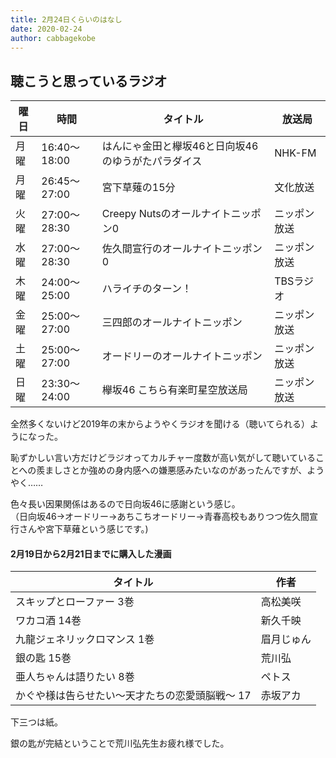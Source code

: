```yaml
---
title: 2月24日くらいのはなし
date: 2020-02-24
author: cabbagekobe
---
```


## 聴こうと思っているラジオ

| 曜日 | 時間         | タイトル                                           | 放送局       |
| ---- | ------------ | -------------------------------------------------- | ------------ |
| 月曜 | 16:40～18:00 | はんにゃ金田と欅坂46と日向坂46のゆうがたパラダイス | NHK-FM       |
| 月曜 | 26:45～27:00 | 宮下草薙の15分                                     | 文化放送     |
| 火曜 | 27:00～28:30 | Creepy Nutsのオールナイトニッポン0                 | ニッポン放送 |
| 水曜 | 27:00～28:30 | 佐久間宣行のオールナイトニッポン0                  | ニッポン放送 |
| 木曜 | 24:00～25:00 | ハライチのターン！                                 | TBSラジオ    |
| 金曜 | 25:00～27:00 | 三四郎のオールナイトニッポン                       | ニッポン放送 |
| 土曜 | 25:00～27:00 | オードリーのオールナイトニッポン                   | ニッポン放送 |
| 日曜 | 23:30～24:00 | 欅坂46 こちら有楽町星空放送局                      | ニッポン放送 |

全然多くないけど2019年の末からようやくラジオを聞ける（聴いてられる）ようになった。

恥ずかしい言い方だけどラジオってカルチャー度数が高い気がして聴いていることへの羨ましさとか強めの身内感への嫌悪感みたいなのがあったんですが、ようやく……

色々長い因果関係はあるので日向坂46に感謝という感じ。  
（日向坂46→オードリー→あちこちオードリー→青春高校もありつつ佐久間宣行さんや宮下草薙という感じです。)


#### 2月19日から2月21日までに購入した漫画

| タイトル                                        | 作者       |
| ----------------------------------------------- | ---------- |
| スキップとローファー 3巻                        | 高松美咲   |
| ワカコ酒 14巻                                   | 新久千映   |
| 九龍ジェネリックロマンス 1巻                    | 眉月じゅん |
| 銀の匙 15巻                                     | 荒川弘     |
| 亜人ちゃんは語りたい 8巻                        | ペトス     |
| かぐや様は告らせたい～天才たちの恋愛頭脳戦～ 17 | 赤坂アカ   |

下三つは紙。

銀の匙が完結ということで荒川弘先生お疲れ様でした。
